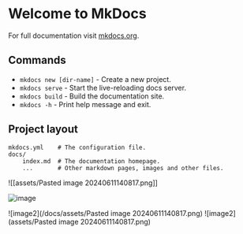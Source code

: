 # Welcome to MkDocs

For full documentation visit [mkdocs.org](https://www.mkdocs.org).

## Commands

* `mkdocs new [dir-name]` - Create a new project.
* `mkdocs serve` - Start the live-reloading docs server.
* `mkdocs build` - Build the documentation site.
* `mkdocs -h` - Print help message and exit.

## Project layout

    mkdocs.yml    # The configuration file.
    docs/
        index.md  # The documentation homepage.
        ...       # Other markdown pages, images and other files.

![[assets/Pasted image 20240611140817.png]]

![image](https://github.com/PeterHissey/peterhissey.github.io/assets/127337768/4af28428-c64e-482c-9590-9b49a1bd06f6)

![image2](/docs/assets/Pasted image 20240611140817.png)
![image2](assets/Pasted image 20240611140817.png)
